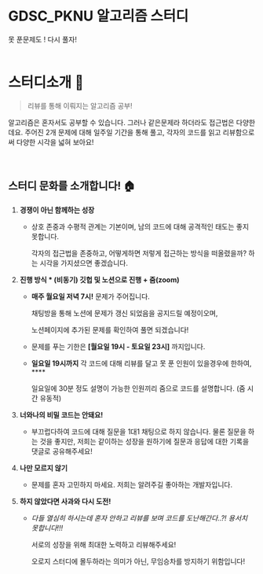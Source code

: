 # GDSC_PKNU 알고리즘 스터디
 못 푼문제도 ! 다시 풀자!
<br><br>



# 스터디소개 👾

> 리뷰를 통해 이뤄지는 알고리즘 공부!
> 

알고리즘은 혼자서도 공부할 수 있습니다. 그러나 같은문제라 하더라도 접근법은 다양한데요. 주어진 2개 문제에 대해 일주일 기간을 통해 풀고, 각자의 코드를 읽고 리뷰함으로써 다양한 시각을 넓혀 보아요! 
<br>
<br><br>


## 스터디 문화를 소개합니다! 🏠


1. **경쟁이 아닌 함께하는 성장** 
    - 상호 존중과 수평적 관계는 기본이며,  남의 코드에 대해 공격적인 태도는 좋지 못합니다.
        
        각자의 접근법을 존중하고,  어떻게하면 저렇게 접근하는 방식을 떠올렸을까? 하는 시각을 가지셨으면 좋겠습니다. 
        
2. **진행 방식 * (비동기) 깃헙 및 노션으로 진행 + 줌(zoom)**
    - **매주 월요일 저녁 7시!** 문제가 주어집니다.
        
         채팅방을 통해  노션에 문제가 갱신 되었음을 공지드릴 예정이오며,
        
         노션페이지에 추가된 문제를 확인하여 풀면 되겠습니다!
        
    - 문제를 푸는 기한은 **[월요일 19시 - 토요일 23시]**  까지입니다.
    - **일요일 19시까지** 각 코드에 대해 리뷰를 달고  못 푼 인원이 있을경우에 한하여, ****
        
         일요일에 30분 정도 설명이 가능한 인원끼리 줌으로 코드를 설명합니다. (줌 시간 유동적)
        
    
3. **너와나의 비밀 코드는 안돼요!** 
    - 부끄럽다하여 코드에 대해 질문을 1대1 채팅으로 하지 않습니다. 물론 질문을 하는 것을 좋지만, 저희는 같이하는 성장을 원하기에 질문과 응답에 대한 기록을 댓글로 공유해주세요!
    
4. **나만 모르지 않기**
    - 문제를 혼자 고민하지 마세요. 저희는 알려주길 좋아하는 개발자입니다.

1. **하지 않았다면 사과와 다시 도전!** 
    - *다들 열심히 하시는데 혼자 안하고 리뷰를 보며 코드를 도난해간다..?! 용서치 못합니다!!!*
        
        서로의 성장을 위해 최대한 노력하고 리뷰해주세요! 
        
        오로지 스터디에 몰두하라는 의미가 아닌, 무임승차를 방지하기 위함입니다! 
        <br>
<br>

